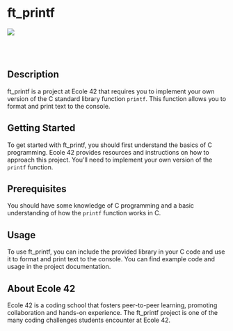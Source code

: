 # ft_printf
<img src= "https://github.com/semereab-merry/semereab-merry/assets/59441158/05e2ae47-62bb-4bb0-a294-078f31b6cf4a" >

<br></br>

## Description

ft_printf is a project at Ecole 42 that requires you to implement your own version of the C standard library function `printf`. This function allows you to format and print text to the console.


## Getting Started

To get started with ft_printf, you should first understand the basics of C programming. Ecole 42 provides resources and instructions on how to approach this project. You'll need to implement your own version of the `printf` function.


## Prerequisites

You should have some knowledge of C programming and a basic understanding of how the `printf` function works in C.


## Usage

To use ft_printf, you can include the provided library in your C code and use it to format and print text to the console. You can find example code and usage in the project documentation.


## About Ecole 42

Ecole 42 is a coding school that fosters peer-to-peer learning, promoting collaboration and hands-on experience. The ft_printf project is one of the many coding challenges students encounter at Ecole 42.
